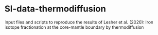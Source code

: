 # SI-data-thermodiffusion
Input files and scripts to reproduce the results of Lesher et al. (2020): Iron isotope fractionation at the core-mantle boundary by thermodiffusion
